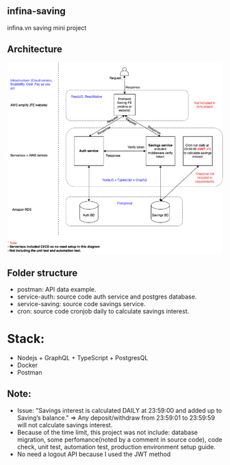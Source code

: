 ## infina-saving
infina.vn saving mini project

## Architecture
![Architecture](./Saving%20Project%20Architecture.drawio.png?raw=true "Architecture")

## Folder structure
- postman: API data example.
- service-auth: source code auth service and postgres database.
- service-saving: source code savings service.
- cron: source code cronjob daily to calculate savings interest.

# Stack:
- Nodejs + GraphQL + TypeScript + PostgresQL
- Docker
- Postman

## Note:
- Issue:  "Savings interest is calculated DAILY at 23:59:00 and added up to Saving’s balance." => Any deposit/withdraw from 23:59:01 to 23:59:59 will not calculate savings interest.
- Because of the time limit, this project was not include: database migration, some perfomance(noted by a comment in source code), code check, unit test, automation test, production environment setup guide.
- No need a logout API because I used the JWT method  
